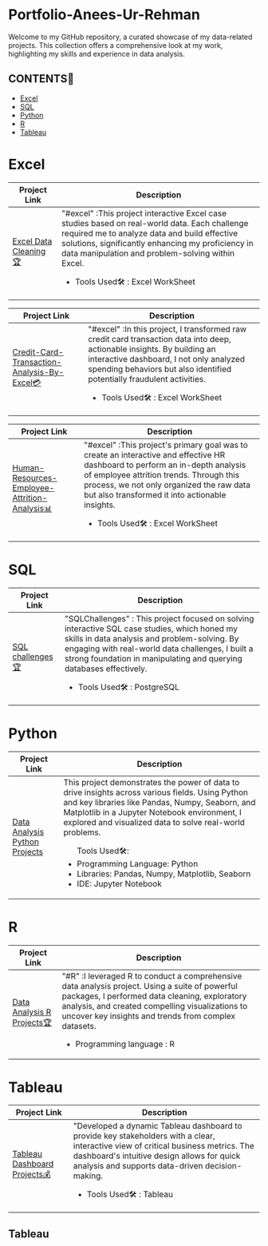 # Portfolio-Anees-Ur-Rehman
Welcome to my GitHub repository, a curated showcase of my data-related projects. This collection offers a comprehensive look at my work, highlighting my skills and experience in data analysis.

## CONTENTS📝
<ul>
  <li><a href="#excel">Excel</a></li>
  <li><a href="#sql">SQL</a></li>
  <li><a href="#python">Python</a></li>
  <li><a href="#r">R</a></li>
  <li><a href="#tableau">Tableau</a></li>
</ul>

<h1><a name="excel">Excel</a></h1>

| Project Link | Description |
| ------------ | ------------| 
| <a href="https://github.com/apex-analytics-solutions/Excel_Data_Cleaning">Excel Data Cleaning🏆</a><br> | "#excel" :This project interactive Excel case studies based on real-world data. Each challenge required me to analyze data and build effective solutions, significantly enhancing my proficiency in data manipulation and problem-solving within Excel.<br><p><ul><li>Tools Used🛠️ : Excel WorkSheet</li></ul></p> | 

| Project Link | Description |
| ------------ | ------------| 
| <a href="https://github.com/apex-analytics-solutions/Credit-Card-Transaction-Analysis-By-Excel">Credit-Card-Transaction-Analysis-By-Excel💳</a><br> | "#excel" :In this project, I transformed raw credit card transaction data into deep, actionable insights. By building an interactive dashboard, I not only analyzed spending behaviors but also identified potentially fraudulent activities.<br><p><ul><li>Tools Used🛠️ : Excel WorkSheet</li></ul></p> | 

| Project Link | Description |
| ------------ | ------------| 
| <a href="https://github.com/apex-analytics-solutions/Human-Resources-Employee-Attrition-Analysis">Human-Resources-Employee-Attrition-Analysis📊</a><br> | "#excel" :This project's primary goal was to create an interactive and effective HR dashboard to perform an in-depth analysis of employee attrition trends. Through this process, we not only organized the raw data but also transformed it into actionable insights.<br><p><ul><li>Tools Used🛠️ : Excel WorkSheet</li></ul></p> | 

<h1><a name="sql">SQL</a></h1>

| Project Link | Description |
| ------------ | ------------| 
| <a href="https://github.com/apex-analytics-solutions/SQL-Challenges"> SQL challenges🏆</a><br> | "SQLChallenges" : This project focused on solving interactive SQL case studies, which honed my skills in data analysis and problem-solving. By engaging with real-world data challenges, I built a strong foundation in manipulating and querying databases effectively.<br><p><ul><li>Tools Used🛠️ : PostgreSQL</li></ul></p> | 


<h1><a name="python">Python</a></h1>

| Project Link | Description |
| ------------ | ------------| 
| <a href="https://github.com/apex-analytics-solutions/Python-project-divvy-trip-2019-2020">Data Analysis Python Projects</a><br> |This project demonstrates the power of data to drive insights across various fields. Using Python and key libraries like Pandas, Numpy, Seaborn, and Matplotlib in a Jupyter Notebook environment, I explored and visualized data to solve real-world problems.<br><p><ul>Tools Used🛠️:<br><li>Programming Language: Python<br></li><li>Libraries: Pandas, Numpy, Matplotlib, Seaborn<br></li><li>IDE: Jupyter Notebook<br></li></ul></p> | 

<h1><a name="r">R</a></h1>

| Project Link | Description |
| ------------ | ------------| 
| <a href="https://github.com/apex-analytics-solutions/My_R_Project-Divvy_Trip_2019-2020">Data Analysis R Projects🏆</a><br> | "#R" :I leveraged R to conduct a comprehensive data analysis project. Using a suite of powerful packages, I performed data cleaning, exploratory analysis, and created compelling visualizations to uncover key insights and trends from complex datasets.<br><p><ul><li>Programming language : R</li></ul></p> |

<h1><a name="tableau">Tableau</a></h1>

| Project Link | Description |
| ------------ | ------------| 
| <a href="https://github.com/apex-analytics-solutions/Divvy_Trip_2019_-_2020_Dashboard_Tableau">Tableau Dashboard Projects💰</a><br> | "Developed a dynamic Tableau dashboard to provide key stakeholders with a clear, interactive view of critical business metrics. The dashboard's intuitive design allows for quick analysis and supports data-driven decision-making.<br><p><ul><li>Tools Used🛠️ : Tableau</li></ul></p> | 




## Tableau
